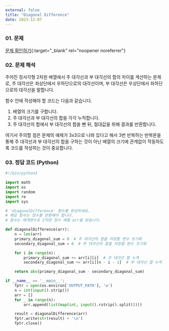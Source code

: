 ```yaml
---
external: false
title: "Diagonal Difference"
date: 2023-12-07
---
```


### 01. 문제

[문제 확인하기](https://www.hackerrank.com/challenges/diagonal-difference/problem?isFullScreen=true){:target="_blank" rel="noopener noreferrer"}

### 02. 문제 해석

주어진 정사각형 2차원 배열에서 주 대각선과 부 대각선의 합의 차이를 계산하는 문제로, 주 대각선은 좌상단에서 우하단으로의 대각선이며, 부 대각선은 우상단에서 좌하단으로의 대각선을 말합니다.

함수 안에 작성해야 할 코드는 다음과 같습니다.

1. 배열의 크기를 구합니다.
2. 주 대각선과 부 대각선의 합을 각각 누적합니다.
3. 주 대각선의 합에서 부 대각선의 합을 뺀 뒤, 절대값을 취해 결과를 반환합니다.

여기서 주의할 점은 문제의 예제가 3x3으로 나와 있다고 해서 3번 반복하는 반복문을 통해 주 대각선과 부 대각선의 합을 구하는 것이 아닌 배열의 크기에 관계없이 작동하도록 코드를 작성하는 것이 중요합니다.

### 03. 정답 코드 (Python)

```Python
#!/bin/python3

import math
import os
import random
import re
import sys

# 'diagonalDifference' 함수를 완성하세요.
# 해당 함수는 정수를 반환해야 합니다.
# 함수는 매개변수로 2차원 정수 배열 arr을 받습니다.

def diagonalDifference(arr):
    n = len(arr)
    primary_diagonal_sum = 0  # 주 대각선의 합을 저장할 변수 초기화
    secondary_diagonal_sum = 0  # 부 대각선의 합을 저장할 변수 초기화

    for i in range(n):
        primary_diagonal_sum += arr[i][i]  # 주 대각선 합 누적
        secondary_diagonal_sum += arr[i][n - i - 1]  # 부 대각선 합 누적

    return abs(primary_diagonal_sum - secondary_diagonal_sum)

if __name__ == '__main__':
    fptr = open(os.environ['OUTPUT_PATH'], 'w')
    n = int(input().strip())
    arr = []
    for _ in range(n):
        arr.append(list(map(int, input().rstrip().split())))

    result = diagonalDifference(arr)
    fptr.write(str(result) + '\n')
    fptr.close()
```
